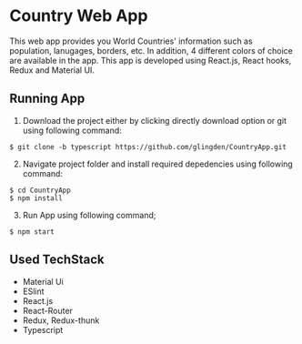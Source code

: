 # Country Web App 
This web app provides you World Countries' information such as population, lanugages, borders, etc. In addition, 4 different colors of choice are available in the app.  This app is developed using React.js, React hooks, Redux and Material UI.


## Running App 

1. Download the project either by clicking directly download option or git using following command:
```
$ git clone -b typescript https://github.com/glingden/CountryApp.git
```

2. Navigate project folder and install required depedencies using following command:
  ```
  $ cd CountryApp
  $ npm install
  ```
3. Run App using following command;
  ```
  $ npm start
  ```


## Used TechStack
<ul>
  <li>Material Ui</li>
  <li>ESlint</li>
  <li>React.js</li>
  <li>React-Router</li>
  <li>Redux, Redux-thunk</li>
  <li>Typescript</li>
</ul>


